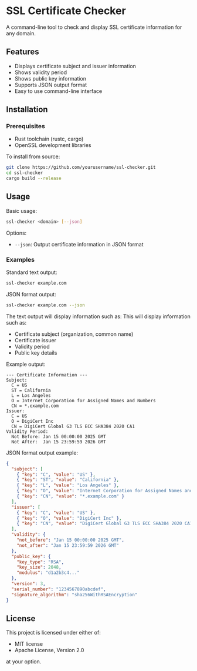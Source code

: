 # SSL Certificate Checker

A command-line tool to check and display SSL certificate information for any domain.

## Features

- Displays certificate subject and issuer information
- Shows validity period
- Shows public key information
- Supports JSON output format
- Easy to use command-line interface

## Installation

### Prerequisites

- Rust toolchain (rustc, cargo)
- OpenSSL development libraries

To install from source:

```bash
git clone https://github.com/yourusername/ssl-checker.git
cd ssl-checker
cargo build --release
```
## Usage

Basic usage:
```bash
ssl-checker <domain> [--json]
```

Options:
- `--json`: Output certificate information in JSON format

### Examples

Standard text output:
```bash
ssl-checker example.com
```

JSON format output:
```bash
ssl-checker example.com --json
```

The text output will display information such as:
This will display information such as:
- Certificate subject (organization, common name)
- Certificate issuer
- Validity period
- Public key details

Example output:
```
--- Certificate Information ---
Subject:
  C = US
  ST = California
  L = Los Angeles
  O = Internet Corporation for Assigned Names and Numbers
  CN = *.example.com
Issuer:
  C = US
  O = DigiCert Inc
  CN = DigiCert Global G3 TLS ECC SHA384 2020 CA1
Validity Period:
  Not Before: Jan 15 00:00:00 2025 GMT
  Not After:  Jan 15 23:59:59 2026 GMT
```

JSON format output example:
```json
{
  "subject": [
    { "key": "C", "value": "US" },
    { "key": "ST", "value": "California" },
    { "key": "L", "value": "Los Angeles" },
    { "key": "O", "value": "Internet Corporation for Assigned Names and Numbers" },
    { "key": "CN", "value": "*.example.com" }
  ],
  "issuer": [
    { "key": "C", "value": "US" },
    { "key": "O", "value": "DigiCert Inc" },
    { "key": "CN", "value": "DigiCert Global G3 TLS ECC SHA384 2020 CA1" }
  ],
  "validity": {
    "not_before": "Jan 15 00:00:00 2025 GMT",
    "not_after": "Jan 15 23:59:59 2026 GMT"
  },
  "public_key": {
    "key_type": "RSA",
    "key_size": 2048,
    "modulus": "d1a2b3c4..."
  },
  "version": 3,
  "serial_number": "1234567890abcdef",
  "signature_algorithm": "sha256WithRSAEncryption"
}
```

## License

This project is licensed under either of:
- MIT license
- Apache License, Version 2.0

at your option.
